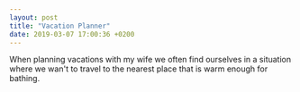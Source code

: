 ```yaml
---
layout: post
title: "Vacation Planner"
date: 2019-03-07 17:00:36 +0200
---
```


<head>
    <script src="https://d3js.org/d3.v4.min.js" charset="utf-8"></script>
</head>

When planning vacations with my wife we often find ourselves in a situation where we wan't to travel to the nearest place that is warm enough for bathing. 

<center><div class="svg-container" id='vacation-planner'></div></center>
<script type='text/javascript'  src='../../../../js/vacation-planner/vacation-planner.js'></script>
